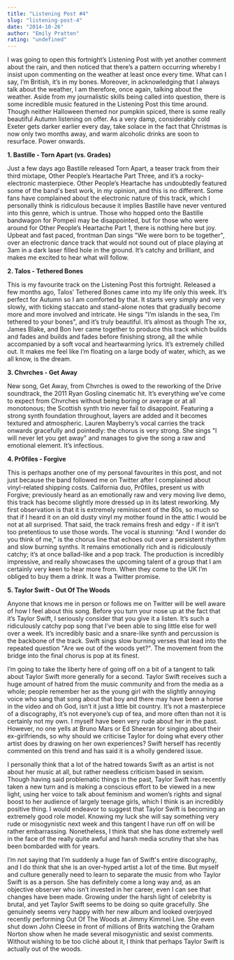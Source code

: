 ```yaml
---
title: "Listening Post #4"
slug: "listening-post-4"
date: "2014-10-26"
author: "Emily Pratten"
rating: "undefined"
---
```


I was going to open this fortnight’s Listening Post with yet another comment about the rain, and then noticed that there’s a pattern occurring whereby I insist upon commenting on the weather at least once every time. What can I say, I’m British, it’s in my bones. Moreover, in acknowledging that I always talk about the weather, I am therefore, once again, talking about the weather. Aside from my journalistic skills being called into question, there is some incredible music featured in the Listening Post this time around. Though neither Halloween themed nor pumpkin spiced, there is some really beautiful Autumn listening on offer. As a very damp, considerably cold Exeter gets darker earlier every day, take solace in the fact that Christmas is now only two months away, and warm alcoholic drinks are soon to resurface. Power onwards.

**1\. Bastille - Torn Apart (vs. Grades)**

Just a few days ago Bastille released Torn Apart, a teaser track from their third mixtape, Other People’s Heartache Part Three, and it’s a rocky-electronic masterpiece. Other People’s Heartache has undoubtedly featured some of the band's best work, in my opinion, and this is no different. Some fans have complained about the electronic nature of this track, which I personally think is ridiculous because it implies Bastille have never ventured into this genre, which is untrue. Those who hopped onto the Bastille bandwagon for Pompeii may be disappointed, but for those who were around for Other People’s Heartache Part 1, there is nothing here but joy. Upbeat and fast paced, frontman Dan sings "We were born to be together", over an electronic dance track that would not sound out of place playing at 3am in a dark laser filled hole in the ground. It’s catchy and brilliant, and makes me excited to hear what will follow.

**2\. Talos - Tethered Bones**

This is my favourite track on the Listening Post this fortnight. Released a few months ago, Talos’ Tethered Bones came into my life only this week. It’s perfect for Autumn so I am comforted by that. It starts very simply and very slowly, with ticking staccato and stand-alone notes that gradually become more and more involved and intricate. He sings "I’m islands in the sea, I’m tethered to your bones", and it’s truly beautiful. It’s almost as though The xx, James Blake, and Bon Iver came together to produce this track which builds and fades and builds and fades before finishing strong, all the while accompanied by a soft vocal and heartwarming lyrics. It’s extremely chilled out. It makes me feel like I’m floating on a large body of water, which, as we all know, is the dream.

**3\. Chvrches - Get Away**

New song, Get Away, from Chvrches is owed to the reworking of the Drive soundtrack, the 2011 Ryan Gosling cinematic hit. It’s everything we’ve come to expect from Chvrches without being boring or average or at all monotonous; the Scottish synth trio never fail to disappoint. Featuring a strong synth foundation throughout, layers are added and it becomes textured and atmospheric. Lauren Mayberry’s vocal carries the track onwards gracefully and pointedly: the chorus is very strong. She sings "I will never let you get away" and manages to give the song a raw and emotional element. It’s infectious.

**4\. Pr0files - Forgive**

This is perhaps another one of my personal favourites in this post, and not just because the band followed me on Twitter after I complained about vinyl-related shipping costs. California duo, Pr0files, present us with Forgive; previously heard as an emotionally raw and very moving live demo, this track has become slightly more dressed up in its latest reworking. My first observation is that it is extremely reminiscent of the 80s, so much so that if I heard it on an old dusty vinyl my mother found in the attic I would be not at all surprised. That said, the track remains fresh and edgy - if it isn’t too pretentious to use those words. The vocal is stunning: "And I wonder do you think of me," is the chorus line that echoes out over a persistent rhythm and slow burning synths. It remains emotionally rich and is ridiculously catchy; it’s at once ballad-like and a pop track. The production is incredibly impressive, and really showcases the upcoming talent of a group that I am certainly very keen to hear more from. When they come to the UK I’m obliged to buy them a drink. It was a Twitter promise.

**5\. Taylor Swift - Out Of The Woods**

Anyone that knows me in person or follows me on Twitter will be well aware of how I feel about this song. Before you turn your nose up at the fact that it’s Taylor Swift, I seriously consider that you give it a listen. It’s such a ridiculously catchy pop song that I’ve been able to sing little else for well over a week. It’s incredibly basic and a snare-like synth and percussion is the backbone of the track. Swift sings slow burning verses that lead into the repeated question "Are we out of the woods yet?". The movement from the bridge into the final chorus is pop at its finest.

I’m going to take the liberty here of going off on a bit of a tangent to talk about Taylor Swift more generally for a second. Taylor Swift receives such a huge amount of hatred from the music community and from the media as a whole; people remember her as the young girl with the slightly annoying voice who sang that song about that boy and there may have been a horse in the video and oh God, isn’t it just a little bit country. It’s not a masterpiece of a discography, it’s not everyone’s cup of tea, and more often than not it is certainly not my own. I myself have been very rude about her in the past. However, no one yells at Bruno Mars or Ed Sheeran for singing about their ex-girlfriends, so why should we criticise Taylor for doing what every other artist does by drawing on her own experiences? Swift herself has recently commented on this trend and has said it is a wholly gendered issue.

I personally think that a lot of the hatred towards Swift as an artist is not about her music at all, but rather needless criticism based in sexism. Though having said problematic things in the past, Taylor Swift has recently taken a new turn and is making a conscious effort to be viewed in a new light, using her voice to talk about feminism and women’s rights and signal boost to her audience of largely teenage girls, which I think is an incredibly positive thing. I would endeavor to suggest that Taylor Swift is becoming an extremely good role model. Knowing my luck she will say something very rude or misogynistic next week and this tangent I have run off on will be rather embarrassing. Nonetheless, I think that she has done extremely well in the face of the really quite awful and harsh media scrutiny that she has been bombarded with for years.

I’m not saying that I’m suddenly a huge fan of Swift's entire discography, and I do think that she is an over-hyped artist a lot of the time. But myself and culture generally need to learn to separate the music from who Taylor Swift is as a person. She has definitely come a long way and, as an objective observer who isn’t invested in her career, even I can see that changes have been made. Growing under the harsh light of celebrity is brutal, and yet Taylor Swift seems to be doing so quite gracefully. She genuinely seems very happy with her new album and looked overjoyed recently performing Out Of The Woods at Jimmy Kimmel Live. She even shut down John Cleese in front of millions of Brits watching the Graham Norton show when he made several misogynistic and sexist comments. Without wishing to be too cliché about it, I think that perhaps Taylor Swift is actually out of the woods.
